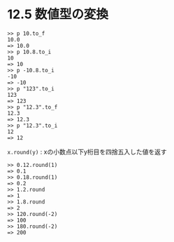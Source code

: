 # 12.5 数値型の変換

```
>> p 10.to_f
10.0
=> 10.0
>> p 10.8.to_i
10
=> 10
>> p -10.8.to_i
-10
=> -10
>> p "123".to_i
123
=> 123
>> p "12.3".to_f
12.3
=> 12.3
>> p "12.3".to_i
12
=> 12
```

`x.round(y)` : xの小数点以下y桁目を四捨五入した値を返す

```
>> 0.12.round(1)
=> 0.1
>> 0.18.round(1)
=> 0.2
>> 1.2.round
=> 1
>> 1.8.round
=> 2
>> 120.round(-2)
=> 100
>> 180.round(-2)
=> 200
```

